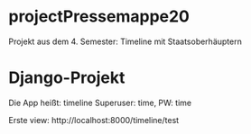 # projectPressemappe20

Projekt aus dem 4. Semester: Timeline mit Staatsoberhäuptern

# Django-Projekt

Die App heißt: timeline
Superuser: time, PW: time

Erste view: http://localhost:8000/timeline/test
